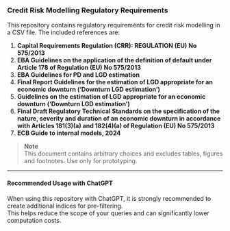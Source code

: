 ### Credit Risk Modelling Regulatory Requirements

This repository contains regulatory requirements for credit risk modelling in a CSV file. The included references are:

1. **Capital Requirements Regulation (CRR): REGULATION (EU) No 575/2013**  
2. **EBA Guidelines on the application of the definition of default under Article 178 of Regulation (EU) No 575/2013**  
3. **EBA Guidelines for PD and LGD estimation**  
4. **Final Report Guidelines for the estimation of LGD appropriate for an economic downturn (‘Downturn LGD estimation’)**  
5. **Guidelines on the estimation of LGD appropriate for an economic downturn (‘Downturn LGD estimation’)**  
6. **Final Draft Regulatory Technical Standards on the specification of the nature, severity and duration of an economic
   downturn in accordance with Articles 181(3)(a) and 182(4)(a) of Regulation (EU) No 575/2013**  
8. **ECB Guide to internal models, 2024**

> **Note**  
> This document contains arbitrary choices and excludes tables, figures and footnotes. Use only for prototyping.

---

#### Recommended Usage with ChatGPT
When using this repository with ChatGPT, it is strongly recommended to create additional indices for pre-filtering.   
This helps reduce the scope of your queries and can significantly lower computation costs.  
